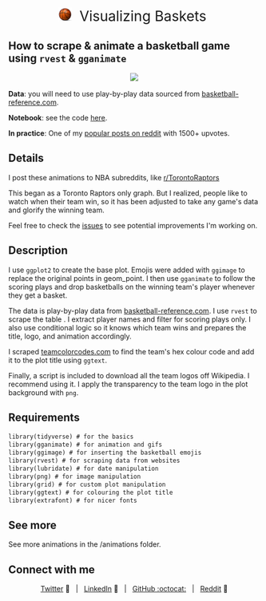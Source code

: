 <h1 style="font-weight:normal" align="center">
    <img src=https://github.com/imjakedaniels/raptors_animation/blob/master/emoji/basketball.png alt="Zhi" width=27>
  &nbsp;Visualizing Baskets&nbsp;
</h1>

## How to scrape & animate a basketball game using `rvest` & `gganimate` 

<p align="center">
  <img src="https://github.com/imjakedaniels/raptors_animation/blob/master/animations/raptors_clippers-201912110.gif">
</p>

**Data**: you will need to use play-by-play data sourced from [basketball-reference.com](https://www.basketball-reference.com/boxscores/pbp/201912260OKC.html).

**Notebook**: see the code [here](https://github.com/imjakedaniels/raptors_animation/blob/master/raptors_animation.Rmd).

**In practice**: One of my [popular posts on reddit](https://www.reddit.com/r/torontoraptors/comments/eemlz4/what_a_comeback_vs_dallas/) with 1500+ upvotes.

## Details

I post these animations to NBA subreddits, like [r/TorontoRaptors](https://www.reddit.com/r/torontoraptors/)

This began as a Toronto Raptors only graph. But I realized, people like to watch when their team win, so it has been adjusted to take any game's data and glorify the winning team. 

Feel free to check the [issues](https://github.com/imjakedaniels/raptors_animation/issues) to see potential improvements I'm working on.

## Description

I use `ggplot2` to create the base plot. Emojis were added with `ggimage` to replace the original points in geom_point. I then use `gganimate` to follow the scoring plays and drop basketballs on the winning team's player whenever they get a basket. 

The data is play-by-play data from [basketball-reference.com](https://www.basketball-reference.com/boxscores/pbp/201912250TOR.html). I use `rvest` to scrape the table . I extract player names and filter for scoring plays only. I also use conditional logic so it knows which team wins and prepares the title, logo, and animation accordingly.

I scraped [teamcolorcodes.com](https://teamcolorcodes.com/nba-team-color-codes/) to find the team's hex colour code and add it to the plot title using `ggtext`.

Finally, a script is included to download all the team logos off Wikipedia. I recommend using it. I apply the transparency to the team logo in the plot background with `png`.

## Requirements

```
library(tidyverse) # for the basics
library(gganimate) # for animation and gifs
library(ggimage) # for inserting the basketball emojis
library(rvest) # for scraping data from websites
library(lubridate) # for date manipulation
library(png) # for image manipulation
library(grid) # for custom plot manipulation
library(ggtext) # for colouring the plot title
library(extrafont) # for nicer fonts
```

## See more 

See more animations in the /animations folder.

## Connect with me 

<div align="center">

[Twitter][Twitter] :speech_balloon:&nbsp;&nbsp;&nbsp;|&nbsp;&nbsp;&nbsp;[LinkedIn][LinkedIn] :necktie:&nbsp;&nbsp;&nbsp;|&nbsp;&nbsp;&nbsp;[GitHub :octocat:][GitHub]&nbsp;&nbsp;&nbsp;|&nbsp;&nbsp;&nbsp;[Reddit][Reddit] :link:

</div>

<!--
Quick Link 
-->

[Twitter]:https://twitter.com/datajake
[LinkedIn]:https://www.linkedin.com/in/imjakedaniels/
[GitHub]:https://github.com/imjakedaniels
[Reddit]:https://www.reddit.com/user/imjakedaniels
